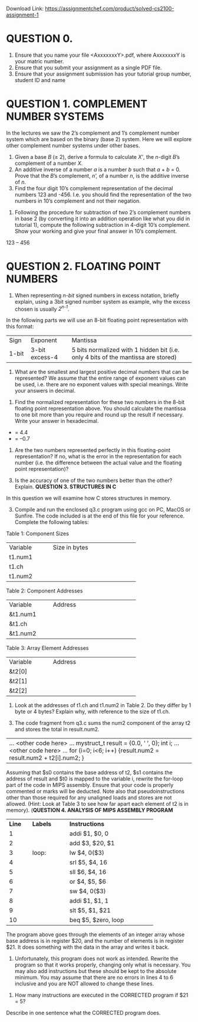 Download Link: https://assignmentchef.com/product/solved-cs2100-assignment-1
<br>
<h1>QUESTION 0.</h1>

<ol>

 <li>Ensure that you name your file &lt;AxxxxxxxY&gt;.pdf, where AxxxxxxxY is your matric number.</li>

 <li>Ensure that you submit your assignment as a single PDF file.</li>

 <li>Ensure that your assignment submission has your tutorial group number, student ID and name</li>

</ol>










<h1>QUESTION 1. COMPLEMENT NUMBER SYSTEMS</h1>

In the lectures we saw the 2’s complement and 1’s complement number system which are based on the binary (base 2) system. Here we will explore other complement number systems under other bases.

<ol>

 <li>Given a base <em>B</em> (≥ 2), derive a formula to calculate <em>X’</em>, the <em>n</em>-digit <em>B</em>’s complement of a number <em>X</em>.</li>

 <li>An additive inverse of a number <em>a</em> is a number <em>b</em> such that <em>a </em>+ <em>b </em>= 0. Prove that the <em>B</em>’s complement, <em>n’, </em>of a number <em>n</em>, is the additive inverse of <em>n</em>.</li>

 <li>Find the four digit 10’s complement representation of the decimal numbers 123 and -456. I.e. you should find the representation of the two numbers in 10’s complement and not their negation.</li>

</ol>




<ol>

 <li>Following the procedure for subtraction of two 2’s complement numbers in base 2 (by converting it into an addition operation like what you did in tutorial 1), compute the following subtraction in 4-digit 10’s complement. Show your working and give your final answer in 10’s complement.</li>

</ol>

123 – 456







<h1>QUESTION 2. FLOATING POINT NUMBERS</h1>




<ol>

 <li>When representing <em>n-bit </em>signed numbers in excess notation, briefly explain, using a 3bit signed number system as example, why the excess chosen is usually <em>2<sup>n-1</sup></em>.</li>

</ol>

<strong> </strong>

In the following parts we will use an 8-bit floating point representation with this format:




<table width="553">

 <tbody>

  <tr>

   <td width="46">Sign</td>

   <td width="104">Exponent</td>

   <td width="403">Mantissa</td>

  </tr>

  <tr>

   <td width="46">1-bit</td>

   <td width="104">3-bit excess-4</td>

   <td width="403">5 bits normalized with 1 hidden bit (i.e. only 4 bits of the mantissa are stored)</td>

  </tr>

 </tbody>

</table>

<strong> </strong>

<ol>

 <li>What are the smallest and largest positive decimal numbers that can be represented? We assume that the entire range of exponent values can be used, i.e. there are no exponent values with special meanings. Write your answers in decimal.</li>

</ol>




<ol>

 <li>Find the normalized representation for these two numbers in the 8-bit floating point representation above. You should calculate the mantissa to one bit more than you require and round up the result if necessary. Write your answer in hexadecimal.</li>

</ol>




<ul>

 <li>= 4.4</li>

 <li>= –0.7</li>

</ul>

<strong> </strong>

<ol>

 <li>Are the two numbers represented perfectly in this floating-point representation? If no, what is the error in the representation for each number (i.e. the difference between the actual value and the floating point representation)?</li>

</ol>




<ol start="3">

 <li>Is the accuracy of one of the two numbers better than the other? Explain. <strong>QUESTION 3. STRUCTURES IN C </strong></li>

</ol>

In this question we will examine how C stores structures in memory.

<ol start="3">

 <li>Compile and run the enclosed q3.c program using gcc on PC, MacOS or Sunfire. The code included is at the end of this file for your reference. Complete the following tables:</li>

</ol>




Table 1: Component Sizes

<table width="320">

 <tbody>

  <tr>

   <td width="103">Variable</td>

   <td width="217">Size in bytes</td>

  </tr>

  <tr>

   <td width="103">t1.num1</td>

   <td width="217"><strong> </strong></td>

  </tr>

  <tr>

   <td width="103">t1.ch</td>

   <td width="217"><strong> </strong></td>

  </tr>

  <tr>

   <td width="103">t1.num2</td>

   <td width="217"><strong> </strong></td>

  </tr>

 </tbody>

</table>

<strong> </strong>

Table 2: Component Addresses

<table width="320">

 <tbody>

  <tr>

   <td width="103">Variable</td>

   <td width="217">Address</td>

  </tr>

  <tr>

   <td width="103">&amp;t1.num1</td>

   <td width="217"><strong> </strong></td>

  </tr>

  <tr>

   <td width="103">&amp;t1.ch</td>

   <td width="217"><strong> </strong></td>

  </tr>

  <tr>

   <td width="103">&amp;t1.num2</td>

   <td width="217"><strong> </strong></td>

  </tr>

 </tbody>

</table>




Table 3: Array Element Addresses

<table width="320">

 <tbody>

  <tr>

   <td width="103">Variable</td>

   <td width="217">Address</td>

  </tr>

  <tr>

   <td width="103">&amp;t2[0]</td>

   <td width="217"><strong> </strong></td>

  </tr>

  <tr>

   <td width="103">&amp;t2[1]</td>

   <td width="217"><strong> </strong></td>

  </tr>

  <tr>

   <td width="103">&amp;t2[2]</td>

   <td width="217"><strong> </strong></td>

  </tr>

 </tbody>

</table>




<ol>

 <li>Look at the addresses of t1.ch and t1.num2 in Table 2. Do they differ by 1 byte or 4 bytes? Explain why, with reference to the size of t1.ch.</li>

</ol>




<ol start="3">

 <li>The code fragment from q3.c sums the num2 component of the array t2 and stores the total in result.num2.</li>

</ol>

<table width="598">

 <tbody>

  <tr>

   <td width="598">… &lt;other code here&gt; … mystruct_t result = {0.0, ‘ ‘, 0}; int i; … &lt;other code here&gt; … for (i=0; i&lt;6; i++) {result.num2 = result.num2 + t2[i].num2; }</td>

  </tr>

 </tbody>

</table>




Assuming that $s0 contains the base address of t2, $s1 contains the address of result and $t0 is mapped to the variable i, rewrite the for-loop part of the code in MIPS assembly. Ensure that your code is properly commented or marks will be deducted. Note also that pseudoinstructions other than those required for any unaligned loads and stores are not allowed. (Hint: Look at Table 3 to see how far apart each element of t2 is in memory).  (<strong>QUESTION 4. ANALYSIS OF MIPS ASSEMBLY PROGRAM  </strong>




<table width="351">

 <tbody>

  <tr>

   <td width="47"><strong>Line </strong></td>

   <td width="85"><strong>Labels </strong></td>

   <td width="219"><strong>Instructions </strong></td>

  </tr>

  <tr>

   <td width="47">1</td>

   <td width="85"> </td>

   <td width="219">addi $1, $0, 0</td>

  </tr>

  <tr>

   <td width="47">2</td>

   <td width="85"> </td>

   <td width="219">add  $3, $20, $1</td>

  </tr>

  <tr>

   <td width="47">3</td>

   <td width="85">loop:</td>

   <td width="219">lw   $4, 0($3)</td>

  </tr>

  <tr>

   <td width="47">4</td>

   <td width="85"> </td>

   <td width="219">srl  $5, $4, 16</td>

  </tr>

  <tr>

   <td width="47">5</td>

   <td width="85"> </td>

   <td width="219">sll  $6, $4, 16</td>

  </tr>

  <tr>

   <td width="47">6</td>

   <td width="85"> </td>

   <td width="219">or   $4, $5, $6</td>

  </tr>

  <tr>

   <td width="47">7</td>

   <td width="85"> </td>

   <td width="219">sw   $4, 0($3)</td>

  </tr>

  <tr>

   <td width="47">8</td>

   <td width="85"> </td>

   <td width="219">addi $1, $1, 1</td>

  </tr>

  <tr>

   <td width="47">9</td>

   <td width="85"> </td>

   <td width="219">slt  $5, $1, $21</td>

  </tr>

  <tr>

   <td width="47">10</td>

   <td width="85"> </td>

   <td width="219">beq  $5, $zero, loop</td>

  </tr>

 </tbody>

</table>




The program above goes through the elements of an integer array whose base address is in register $20, and the number of elements is in register $21. It does something with the data in the array and writes it back.

<ol>

 <li>Unfortunately, this program does not work as intended. Rewrite the program so that it works properly, changing only what is necessary. You may also add instructions but these should be kept to the absolute minimum. You may assume that there are no errors in lines 4 to 6 inclusive and you are NOT allowed to change these lines.</li>

</ol>







<ol>

 <li>How many instructions are executed in the CORRECTED program if $21 = 5?</li>

</ol>




Describe in one sentence what the CORRECTED program does.